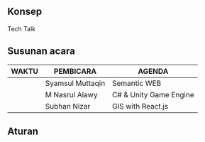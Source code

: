 ## Konsep
Tech Talk
## Susunan acara
| WAKTU | PEMBICARA          | AGENDA                   |
|-------|--------------------|--------------------------|
|       | Syamsul Muttaqin   | Semantic WEB             |
|       | M Nasrul Alawy     | C# & Unity Game Engine   |
|       | Subhan Nizar       | GIS with React.js        |

## Aturan

